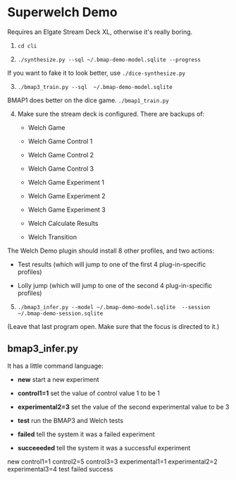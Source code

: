 Superwelch Demo
===============

Requires an Elgate Stream Deck XL, otherwise it's really boring.


1. `cd cli`

2. `./synthesize.py --sql ~/.bmap-demo-model.sqlite --progress`

If you want to fake it to look better, use `./dice-synthesize.py`

3. `./bmap3_train.py --sql  ~/.bmap-demo-model.sqlite`

BMAP1 does better on the dice game. `./bmap1_train.py`

4. Make sure the stream deck is configured. There are backups of:
  
   - Welch Game
   
   - Welch Game Control 1
   
   - Welch Game Control 2
   
   - Welch Game Control 3   
   
   - Welch Game Experiment 1
   
   - Welch Game Experiment 2
   
   - Welch Game Experiment 3  
   
   - Welch Calculate Results
   
   - Welch Transition
   
The Welch Demo plugin should install 8 other profiles, and two actions:

 - Test results (which will jump to one of the first 4 plug-in-specific profiles)
 
 - Lolly jump (which will jump to one of the second 4 plug-in-specific profiles)
 
5. `./bmap3_infer.py --model ~/.bmap-demo-model.sqlite  --session ~/.bmap-demo-session.sqlite`

(Leave that last program open. Make sure that the focus is directed to it.)



## bmap3_infer.py

It has a little command language:

 - **new** start a new experiment
 
 - **control1=1** set the value of control value 1 to be 1
 
 - **experimental2=3** set the value of the second experimental value to be 3
 
 - **test** run the BMAP3 and Welch tests
 
 - **failed** tell the system it was a failed experiment
 
 - **succeeeded** tell the system it was a successful experiment
 
 new
 control1=1
 control2=5
 control3=3
 experimental1=1
 experimental2=2
 experimental3=4
 test
 failed
 success 



